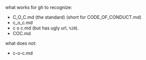 
what works for gh to recognize:
- C_O_C.md (the standard) (short for CODE_OF_CONDUCT.md)
- c_o_c.md
- c o c.md (but has ugly url, `%20`).
- COC.md

what does not:
- c-o-c.md
